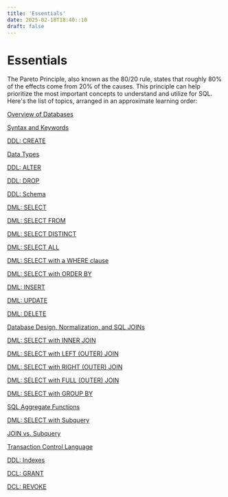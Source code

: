 ```yaml
---
title: 'Essentials'
date: 2025-02-18T18:40::10
draft: false
---
```


# Essentials

The Pareto Principle, also known as the 80/20 rule, states that roughly 80% of the effects come from 20% of the causes. This principle can help prioritize the most important concepts to understand and utilize for SQL. Here's the list of topics, arranged in an approximate learning order:

[Overview of Databases](Essentials%200a1fc28689a9464c9f0b3966a33cf4b6/Overview%20of%20Databases%20d03ce42933ca4a5787b00baafc20831d.md)

[Syntax and Keywords](Essentials%200a1fc28689a9464c9f0b3966a33cf4b6/Syntax%20and%20Keywords%20b258ffb530e84bcdbb91b75bab8d0831.md)

[DDL: CREATE](Essentials%200a1fc28689a9464c9f0b3966a33cf4b6/DDL%20CREATE%20a2ab1ac24dd14dd8b97ed0fcaaff7e65.md)

[Data Types](Essentials%200a1fc28689a9464c9f0b3966a33cf4b6/Data%20Types%20f4f9179c56b44cecbcbaf7df185c32e9.md)

[DDL: ALTER](Essentials%200a1fc28689a9464c9f0b3966a33cf4b6/DDL%20ALTER%204a084e0c83554585a37c8c321d72b8af.md)

[DDL: DROP](Essentials%200a1fc28689a9464c9f0b3966a33cf4b6/DDL%20DROP%2079ed893559e34da7ad05281067d89018.md)

[DDL: Schema](Essentials%200a1fc28689a9464c9f0b3966a33cf4b6/DDL%20Schema%20bd15fa97eed74b2bbcc740ff9398420b.md)

[DML: SELECT](Essentials%200a1fc28689a9464c9f0b3966a33cf4b6/DML%20SELECT%206813e5e4e5da422b8a7062038d89f227.md)

[DML: SELECT FROM](Essentials%200a1fc28689a9464c9f0b3966a33cf4b6/DML%20SELECT%20FROM%209dfd58ea3b6b4a31abc5fe01f65c9cd8.md)

[DML: SELECT DISTINCT](Essentials%200a1fc28689a9464c9f0b3966a33cf4b6/DML%20SELECT%20DISTINCT%20c8626c34e54c4a8288040e9ba625d5c3.md)

[DML: SELECT ALL](Essentials%200a1fc28689a9464c9f0b3966a33cf4b6/DML%20SELECT%20ALL%20bc7393aa7d2f431cae11d0927a13a308.md)

[DML: SELECT with a WHERE clause](Essentials%200a1fc28689a9464c9f0b3966a33cf4b6/DML%20SELECT%20with%20a%20WHERE%20clause%20fcb164c3cb8e44b8b9e84e73fa578571.md)

[DML: SELECT with ORDER BY](Essentials%200a1fc28689a9464c9f0b3966a33cf4b6/DML%20SELECT%20with%20ORDER%20BY%20a7feeeaa4418404a8346e31fd274bff9.md)

[DML: INSERT](Essentials%200a1fc28689a9464c9f0b3966a33cf4b6/DML%20INSERT%20a6b80b31d1f543eab3cd35180a0e36ab.md)

[DML: UPDATE](Essentials%200a1fc28689a9464c9f0b3966a33cf4b6/DML%20UPDATE%203959981953b04cb386f14ef7623cbe84.md)

[DML: DELETE](Essentials%200a1fc28689a9464c9f0b3966a33cf4b6/DML%20DELETE%2062695d252e2745f2addff58181d468b2.md)

[Database Design, Normalization, and SQL JOINs](Essentials%200a1fc28689a9464c9f0b3966a33cf4b6/Database%20Design,%20Normalization,%20and%20SQL%20JOINs%207de7853ec2c74d7b8338aa1447a3a145.md)

[DML: SELECT with INNER JOIN](Essentials%200a1fc28689a9464c9f0b3966a33cf4b6/DML%20SELECT%20with%20INNER%20JOIN%20e906c7a2806c4b46b80a1e1cd6c6b4d5.md)

[DML: SELECT with LEFT (OUTER) JOIN](<Essentials%200a1fc28689a9464c9f0b3966a33cf4b6/DML%20SELECT%20with%20LEFT%20(OUTER)%20JOIN%2077e45892c0374729b7c2fdc303bf326f.md>)

[DML: SELECT with RIGHT (OUTER) JOIN](<Essentials%200a1fc28689a9464c9f0b3966a33cf4b6/DML%20SELECT%20with%20RIGHT%20(OUTER)%20JOIN%20c4e06402afbc4965b26f1d2b8ed296a1.md>)

[DML: SELECT with FULL (OUTER) JOIN](<Essentials%200a1fc28689a9464c9f0b3966a33cf4b6/DML%20SELECT%20with%20FULL%20(OUTER)%20JOIN%2096fba6525ac7456f82f834b4301ab522.md>)

[DML: SELECT with GROUP BY](Essentials%200a1fc28689a9464c9f0b3966a33cf4b6/DML%20SELECT%20with%20GROUP%20BY%2037119d16d56b4279b922ba62fda4c8b6.md)

[SQL Aggregate Functions](Essentials%200a1fc28689a9464c9f0b3966a33cf4b6/SQL%20Aggregate%20Functions%209a3bb22228704a748c7a681b2cfabe6f.md)

[DML: SELECT with Subquery](Essentials%200a1fc28689a9464c9f0b3966a33cf4b6/DML%20SELECT%20with%20Subquery%204d97e3e680b34bf692235b7dc649431a.md)

[JOIN vs. Subquery](Essentials%200a1fc28689a9464c9f0b3966a33cf4b6/JOIN%20vs%20Subquery%20057ad7c6666f44a28dbe5403073711cf.md)

[Transaction Control Language](Essentials%200a1fc28689a9464c9f0b3966a33cf4b6/Transaction%20Control%20Language%209b59926b029e4f528700dee96ccd31f9.md)

[DDL: Indexes](Essentials%200a1fc28689a9464c9f0b3966a33cf4b6/DDL%20Indexes%20319c33a9c7b442ed9cf98e2718385e93.md)

[DCL: GRANT](Essentials%200a1fc28689a9464c9f0b3966a33cf4b6/DCL%20GRANT%202df989dde4674b68b3b06ecebe5fbb01.md)

[DCL: REVOKE](Essentials%200a1fc28689a9464c9f0b3966a33cf4b6/DCL%20REVOKE%20846331f23109471586bd70e67448ddb6.md)
